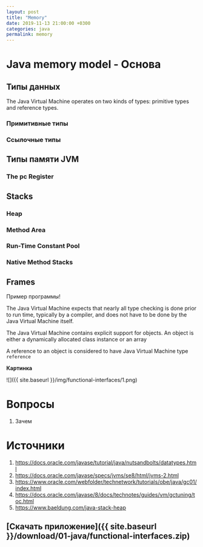 ```yaml
---
layout: post
title: "Memory"
date: 2019-11-13 21:00:00 +0300
categories: java
permalink: memory
---
```


# Java memory model - Основа



## Типы данных

The Java Virtual Machine operates on two kinds of types: primitive types and reference types.



### Примитивные типы



### Ссылочные типы





## Типы памяти JVM

### The pc Register



## Stacks



### Heap



### Method Area



### Run-Time Constant Pool



### Native Method Stacks



##  Frames



Пример программы!











The Java Virtual Machine expects that nearly all type checking is done prior to run time, typically by a compiler, and does not have to be done by the Java Virtual Machine itself.

The Java Virtual Machine contains explicit support for objects. An object is either a dynamically allocated class instance or an array

A reference to an object is considered to have Java Virtual Machine type `reference`



**Картинка**

![]({{ site.baseurl }}/img/functional-interfaces/1.png)



# Вопросы

1. Зачем


# Источники

1. https://docs.oracle.com/javase/tutorial/java/nutsandbolts/datatypes.html
2. https://docs.oracle.com/javase/specs/jvms/se8/html/jvms-2.html
3. https://www.oracle.com/webfolder/technetwork/tutorials/obe/java/gc01/index.html
4. https://docs.oracle.com/javase/8/docs/technotes/guides/vm/gctuning/toc.html
5. https://www.baeldung.com/java-stack-heap



## [Скачать приложение]({{ site.baseurl }}/download/01-java/functional-interfaces.zip)